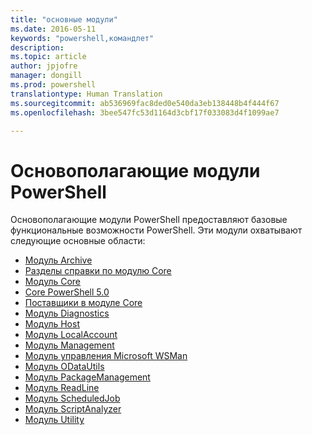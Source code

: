```yaml
---
title: "основные модули"
ms.date: 2016-05-11
keywords: "powershell,командлет"
description: 
ms.topic: article
author: jpjofre
manager: dongill
ms.prod: powershell
translationtype: Human Translation
ms.sourcegitcommit: ab536969fac8ded0e540da3eb138448b4f444f67
ms.openlocfilehash: 3bee547fc53d1164d3cbf17f033083d4f1099ae7

---
```


#  Основополагающие модули PowerShell

Основополагающие модули PowerShell предоставляют базовые функциональные возможности PowerShell.
Эти модули охватывают следующие основные области:

-  [Модуль Archive](core-modules/Microsoft.PowerShell.Archive-Module.md)
-  [Разделы справки по модулю Core](core-modules/Windows-PowerShell-Core-About-Topics.md)
-  [Модуль Core](core-modules/Microsoft.PowerShell.Core-Module.md)
-  [Core PowerShell 5.0](core-modules/Windows-PowerShell-5.0.md)
-  [Поставщики в модуле Core](core-modules/Windows-PowerShell-Core-Providers.md)
-  [Модуль Diagnostics](core-modules/Microsoft.PowerShell.Diagnostics-Module.md)
-  [Модуль Host](core-modules/Microsoft.PowerShell.Host-Module.md)
-  [Модуль LocalAccount](core-modules/PSLocalAccount5-Module.md)
-  [Модуль Management](core-modules/Microsoft.PowerShell.Management-Module.md)
-  [Модуль управления Microsoft WSMan](core-modules/Microsoft.WSMan.Management-Module.md)
-  [Модуль ODataUtils](core-modules/Microsoft.PowerShell.ODataUtils-Module.md)
-  [Модуль PackageManagement](core-modules/PackageManagement-Module.md)
-  [Модуль ReadLine](core-modules/PSReadline-Module.md)
-  [Модуль ScheduledJob](core-modules/PSScheduledJob-Module.md)
-  [Модуль ScriptAnalyzer](core-modules/PSScriptAnalyzer-Module.md)
-  [Модуль Utility](core-modules/Microsoft.PowerShell.Utility-Module.md)



<!--HONumber=Aug16_HO3-->


